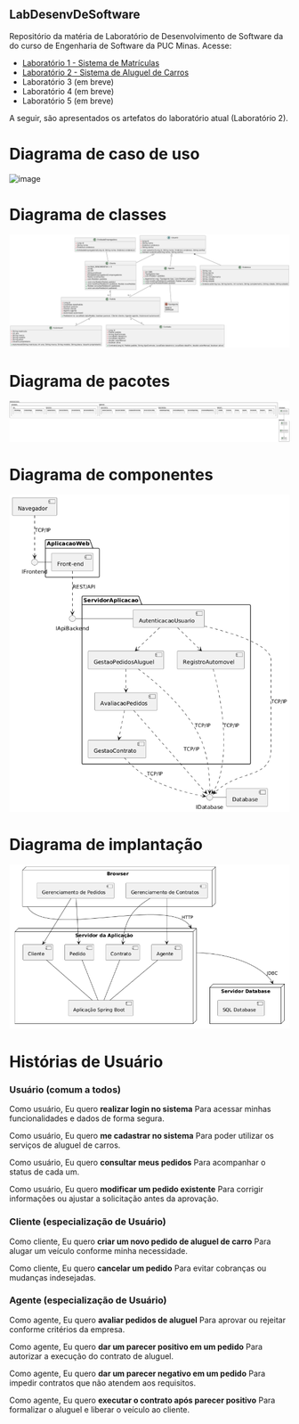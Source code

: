 ## LabDesenvDeSoftware
Repositório da matéria de Laboratório de Desenvolvimento de Software da do curso de Engenharia de Software da PUC Minas. Acesse:

- [Laboratório 1 - Sistema de Matrículas](https://github.com/juliavianna/LabDesenvDeSoftware/tree/main/laboratorio1)
- [Laboratório 2 - Sistema de Aluguel de Carros](https://github.com/juliavianna/LabDesenvDeSoftware/tree/main/laboratorio2)
- Laboratório 3 (em breve)
- Laboratório 4 (em breve)
- Laboratório 5 (em breve)

A seguir, são apresentados os artefatos do laboratório atual (Laboratório 2).

# Diagrama de caso de uso
![image](https://github.com/user-attachments/assets/63fb15eb-1019-44db-b219-ecbf8da15e98)


# Diagrama de classes
![Diagrama de classes](laboratorio2/projeto/diagramaClasses/20250325_diagramaClasses.png)

# Diagrama de pacotes
![Diagrama de pacotes](laboratorio2/projeto/diagramaPacotes/package-diagram.png)

# Diagrama de componentes
![Diagrama de componentes](laboratorio2/projeto/diagramaComponentes/202503_DiagramaComponentes.png)

# Diagrama de implantação
![Diagrama de implantação](laboratorio2/projeto/diagramaDeImplantacao/implantation-diagram.png)

# Histórias de Usuário

### Usuário (comum a todos)

Como usuário,
Eu quero **realizar login no sistema**
Para acessar minhas funcionalidades e dados de forma segura.

Como usuário,
Eu quero **me cadastrar no sistema**
Para poder utilizar os serviços de aluguel de carros.

Como usuário,
Eu quero **consultar meus pedidos**
Para acompanhar o status de cada um.

Como usuário,
Eu quero **modificar um pedido existente**
Para corrigir informações ou ajustar a solicitação antes da aprovação.

### Cliente (especialização de Usuário)

Como cliente,
Eu quero **criar um novo pedido de aluguel de carro**
Para alugar um veículo conforme minha necessidade.

Como cliente,
Eu quero **cancelar um pedido**
Para evitar cobranças ou mudanças indesejadas.

### Agente (especialização de Usuário)

Como agente,
Eu quero **avaliar pedidos de aluguel**
Para aprovar ou rejeitar conforme critérios da empresa.

Como agente,
Eu quero **dar um parecer positivo em um pedido**
Para autorizar a execução do contrato de aluguel.

Como agente,
Eu quero **dar um parecer negativo em um pedido**
Para impedir contratos que não atendem aos requisitos.

Como agente,
Eu quero **executar o contrato após parecer positivo**
Para formalizar o aluguel e liberar o veículo ao cliente.